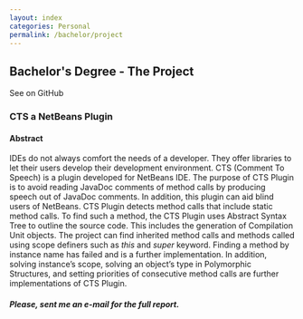 ```yaml
---
layout: index
categories: Personal
permalink: /bachelor/project
---
```


## Bachelor's Degree - The Project
See on GitHub <a href="https://github.com/melikegecer" class="fa fa-github" style="font-size: 20px; margin-top: 5px; margin-left: 10px;margin-right: 10px" target="_blank"></a>

### CTS a NetBeans Plugin

#### Abstract
IDEs do not always comfort the needs of a developer. They offer libraries to let their users develop their development environment. CTS (Comment To Speech) is a plugin developed for NetBeans IDE. The purpose of CTS Plugin is to avoid reading JavaDoc comments of method calls by producing speech out of JavaDoc comments. In addition, this plugin can aid blind users of NetBeans. CTS Plugin detects method calls that include static method calls. To find such a method, the CTS Plugin uses Abstract Syntax Tree to outline the source code. This includes the generation of Compilation Unit objects. The project can find inherited method calls and methods called using scope definers such as _this_ and _super_ keyword. Finding a method by instance name has failed and is a further implementation. In addition, solving instance’s scope, solving an object’s type in Polymorphic Structures, and setting priorities of consecutive method calls are further implementations of CTS Plugin.

##### Please, sent me an e-mail for the full report.